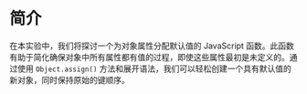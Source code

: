 # 简介

在本实验中，我们将探讨一个为对象属性分配默认值的 JavaScript 函数。此函数有助于简化确保对象中所有属性都有值的过程，即使这些属性最初是未定义的。通过使用 `Object.assign()` 方法和展开语法，我们可以轻松创建一个具有默认值的新对象，同时保持原始的键顺序。
